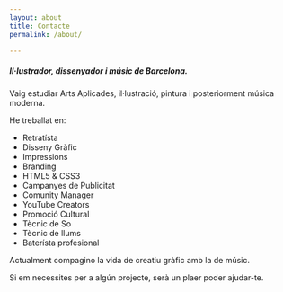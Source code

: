```yaml
---
layout: about
title: Contacte
permalink: /about/

---
```


##### Il·lustrador, dissenyador i músic de Barcelona.

Vaig estudiar Arts Aplicades, il·lustració, pintura i posteriorment música moderna.

He treballat en:

* Retratísta
* Disseny Gràfic
* Impressions
* Branding
* HTML5 & CSS3
* Campanyes de Publicitat
* Comunity Manager
* YouTube Creators
* Promoció Cultural
* Tècnic de So
* Tècnic de llums
* Baterísta profesional

Actualment compagino la vida de creatiu gràfic amb la de músic.

Si em necessites per a algún projecte, serà un plaer poder ajudar-te.